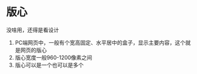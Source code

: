 # 版心

没啥用，还得是看设计

1. PC端网页中，一般有个宽高固定、水平居中的盒子，显示主要内容，这个就是网页的版心
2. 版心宽度一般960-1200像素之间
3. 版心可以是一个也可以是多个
